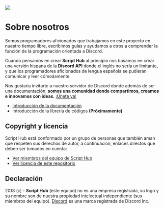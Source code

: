 ![](https://scripthubteam.github.io/docs/assets/logo-bn.png)

# Sobre nosotros

Somos programadores aficionados que trabajamos en este proyecto en nuestro tiempo libre, escribimos guías y ayudamos a otros a comprender la función de la programación orientada a Discord.

Cuando pensamos en crear **Script Hub** al principio nos basamos en crear una versión hispana de la **Discord API** donde el inglés no sería un limitante, y que los programadores aficionados de lengua española se pudieran comunicar y leer cómodamente.

Nos gustaría invitarte a nuestro servidor de Discord donde además de ser una documentación, **somos una comunidad donde compartimos, creamos e innovamos con ideas.** [¡Únete ya!](https://discord.gg/VK2V7Yk)

* [Introducción de la documentación](https://scripthubteam.github.io/docs)
* Introducción de la librería de códigos **(Próximamente)**

## Copyright y licencia

Script Hub está conformado por un grupo de personas que también aman que respeten sus derechos de autor, a continuación, enlaces directos que deben ser tomados en cuenta:

* [Ver miembros del equipo de Script Hub](https://github.com/orgs/scripthubteam/people)
* [Ver licencia de este repositorio](https://github.com/scripthubteam/scripthubteam.github.io/blob/master/LICENSE)

## Declaración

2018 \(c\) - **Script Hub** \(este equipo\) no es una empresa registrada, su logo y su nombre son de nuestra propiedad intelectual independiente \(sus miembros del equipo\). [Discord](https://es.wikipedia.org/wiki/Discord) es una marca registrada de Discord Inc.


